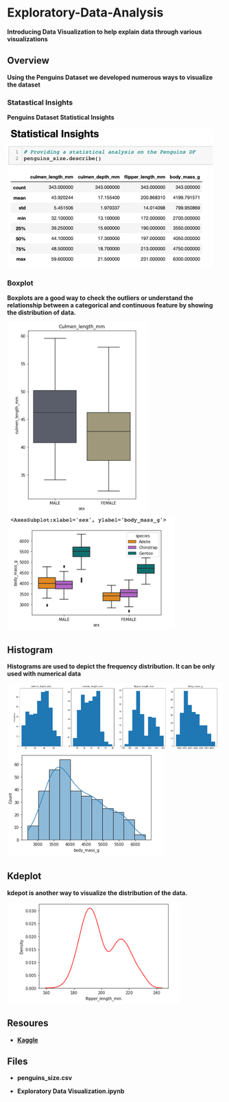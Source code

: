 # Exploratory-Data-Analysis
**Introducing  Data Visualization to help explain data through various visualizations** 

## Overview

**Using the Penguins Dataset we developed numerous ways to visualize the dataset**

### Statastical Insights

**Penguins Dataset Statistical Insights**

<img src= "img/Statistical Insights.png" >

### Boxplot

**Boxplots are a good way to check the outliers or understand the relationship between a categorical and continuous feature by showing the distribution of data.**

<img src= "img/Boxplot 1.png" >     <img src= "img/Boxplot 2.png" >

## Histogram

**Histograms are used to depict the frequency distribution. It can be only used with numerical data** 

<img src = "img/Histogram 1.png" >       <img src = "img/Histogram 2.png" >  

## Kdeplot

**kdepot is another way to visualize the distribution of the data.**

<img src = "img/Kdeplot.png" > 




## Resoures

- **[Kaggle](https://www.kaggle.com/datasets/parulpandey/palmer-archipelago-antarctica-penguin-data?select=penguins_size.csv)**


## Files

- **penguins_size.csv**

- **Exploratory Data Visualization.ipynb**

